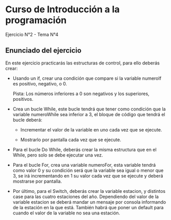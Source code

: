 # Curso de Introducción a la programación<!-- omit in toc -->

Ejercicio N°2 - Tema N°4

## Enunciado del ejercicio<!-- omit in toc -->


En este ejercicio practicarás las estructuras de control, para ello deberás crear:

* Usando un if, crear una condición que compare si la variable numeroIf es positivo, negativo, o 0.
    
    Pista: Los números inferiores a 0 son negativos y los superiores, positivos.

* Crea un bucle While, este bucle tendrá que tener como condición que la variable numeroWhile sea inferior a 3, el bloque de código que tendrá el bucle deberá:

    * Incrementar el valor de la variable en uno cada vez que se ejecute.

    * Mostrarlo por pantalla cada vez que se ejecute.

* Para el bucle Do While, deberás crear la misma estructura que en el While, pero solo se debe ejecutar una vez.

* Para el bucle For, crea una variable numeroFor, esta variable tendrá como valor 0 y su condición será que la variable sea igual o menor que 3, se irá incrementando en 1 su valor cada vez que se ejecute y deberá mostrarse por pantalla.

* Por último, para el Switch, deberás crear la variable estacion, y distintos case para las cuatro estaciones del año. Dependiendo del valor de la variable estacion se deberá mandar un mensaje por consola informando de la estación en la que está. También habrá que poner un default para cuando el valor de la variable no sea una estación.
